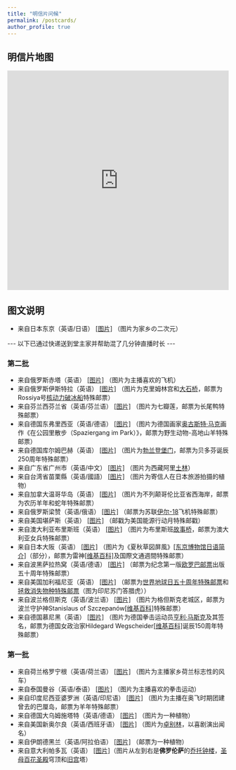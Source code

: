 ```yaml
---
title: "明信片问候"
permalink: /postcards/
author_profile: true
---
```


## 明信片地图

<iframe style="max-width: 100%" frameborder="no" border="0" marginwidth="0" marginheight="0" width="100%" height="500px" src="https://huolitangzhu.github.io/Postcards_Map/index.html"> </iframe>

## 图文说明

  * 来自日本东京（英语/日语） [[图片]](/images/postcards/Japan2.jpg) （图片为家乡の二次元）

--- 以下已通过快递送到堂主家并帮助混了几分钟直播时长 ---

### 第二批

  * 来自俄罗斯赤塔（英语） [[图片]](/images/postcards/Russia3.jpg) （图片为主播喜欢的飞机）
  * 来自俄罗斯伊斯特拉（英语） [[图片]](/images/postcards/Russia2.jpg) （图片为克里姆林宫和[大石桥](https://izi.travel/sv/4550-da-shi-qiao/zh)，邮票为Rossiya号[核动力破冰船](https://baike.baidu.com/item/%E6%A0%B8%E5%8A%A8%E5%8A%9B%E7%A0%B4%E5%86%B0%E8%88%B9/7704640)特殊邮票）
  * 来自芬兰西芬兰省（英语/芬兰语） [[图片]](/images/postcards/Finland.jpg) （图片为七瓣莲，邮票为长尾鸭特殊邮票）
  * 来自德国东弗里西亚（英语/德语） [[图片]](/images/postcards/Germany4.jpg) （图片为德国画家[奥古斯特·马克](https://baike.baidu.com/item/%E5%A5%A5%E5%8F%A4%E6%96%AF%E7%89%B9%C2%B7%E9%A9%AC%E5%85%8B/382206)画作《在公园里散步（Spaziergang im Park）》，邮票为野生动物-高地山羊特殊邮票）
  * 来自德国库尔姆巴赫（英语） [[图片]](/images/postcards/Germany3.jpg) （图片为[勃兰登堡门](https://baike.baidu.com/item/%E5%8B%83%E5%85%B0%E7%99%BB%E5%A0%A1%E9%97%A8/1513297)，邮票为贝多芬诞辰250周年特殊邮票）
  * 来自广东省广州市（英语/中文） [[图片]](/images/postcards/Guangzhou.jpg) （图片为西藏阿里[土林](https://baike.baidu.com/item/%E9%98%BF%E9%87%8C%E5%9C%9F%E6%9E%97/8989200)）
  * 来自台湾省苗栗縣（英语/國語） [[图片]](/images/postcards/Taiwan.jpg) （图片为寄信人在日本旅游拍摄的植物）
  * 来自加拿大温哥华岛（英语） [[图片]](/images/postcards/Canada.jpg) （图片为不列颠哥伦比亚省西海岸，邮票为农历羊年和蛇年特殊邮票）
  * 来自俄罗斯梁赞（英语/俄语） [[图片]](/images/postcards/Russia.jpg) （邮票为苏联[伊尔-18](https://baike.baidu.com/item/%E4%BC%8A%E5%B0%94-18%E5%AE%A2%E6%9C%BA/17616190)飞机特殊邮票）
  * 来自美国堪萨斯（英语） [[图片]](/images/postcards/USA3.jpg) （邮戳为美国能源行动月特殊邮戳）
  * 来自澳大利亚布里斯班（英语） [[图片]](/images/postcards/Australia.jpg) （图片为布里斯班[故事桥](https://baike.baidu.com/item/%E6%95%85%E4%BA%8B%E6%A1%A5/9865031)，邮票为澳大利亚女兵特殊邮票）
  * 来自日本大阪（英语） [[图片]](/images/postcards/Japan.jpg) （图片为《夏秋草図屏風》[[东京博物馆日语简介]](https://www.tnm.jp/modules/rblog/index.php/1/2013/09/15/%E5%A4%8F%E7%A7%8B%E8%8D%89%E5%9B%B3%E5%B1%8F%E9%A2%A8%E8%A6%8B%E3%81%A9%E3%81%93%E3%82%8D/)（部分），邮票为雷神[[维基百科]](https://zh.wikipedia.org/wiki/%E9%9B%B7%E7%A5%9E_(%E6%97%A5%E6%9C%AC))及国際文通週間特殊邮票）
  * 来自波黑萨拉热窝（英语/德语） [[图片]](/images/postcards/BiH.jpg) （邮票为纪念第一版[欧罗巴邮票](https://baike.baidu.com/item/%E6%AC%A7%E7%BD%97%E5%B7%B4%E9%82%AE%E7%A5%A8/1845701)出版五十周年特殊邮票）
  * 来自美国加利福尼亚（英语） [[图片]](/images/postcards/USA2.jpg) （邮票为[世界地球日五十周年特殊邮票](https://store.usps.com/store/product/buy-stamps/earth-day-stamps-S_682604)和[拯救消失物种特殊邮票](https://www.fws.gov/news/blog/index.cfm/2018/3/5/Tiger-Stamp-Spotlight-Establishing-a-Tiger-Recovery-Clinic-in-Indonesia)（图为印尼苏门答腊虎））
  * 来自波兰格但斯克（英语/波兰语） [[图片]](/images/postcards/Poland.jpg) （图片为格但斯克老城区，邮票为波兰守护神Stanislaus of Szczepanów[[维基百科]](https://en.wikipedia.org/wiki/Stanislaus_of_Szczepan%C3%B3w)特殊邮票）
  * 来自德国慕尼黑（英语） [[图片]](/images/postcards/Germany2.jpg) （图片为德国拳击运动员[亨利·马斯克](https://baike.baidu.com/item/%E4%BA%A8%E5%88%A9%C2%B7%E9%A9%AC%E6%96%AF%E5%85%8B/9095594)及其签名，邮票为德国女政治家Hildegard Wegscheider[[维基百科]](https://de.wikipedia.org/wiki/Hildegard_Wegscheider)诞辰150周年特殊邮票）

### 第一批

  * 来自荷兰格罗宁根（英语/荷兰语） [[图片]](/images/postcards/Holland.png) （图片为主播家乡荷兰标志性的风车）
  * 来自泰国曼谷（英语/泰语） [[图片]](/images/postcards/Thailand.png) （图片为主播喜欢的拳击运动）
  * 来自印度尼西亚婆罗洲（英语/印尼语） [[图片]](/images/postcards/Indonesia.png) （图片为主播在奥飞时期团建曾去的巴厘岛，邮票为羊年特殊邮票）
  * 来自德国大乌姆施塔特（英语/德语） [[图片]](/images/postcards/Germany.jpg) （图片为一种植物）
  * 来自美国新奥尔良（英语/西班牙语） [[图片]](/images/postcards/USA.jpg) （图片为[卓别林](https://baike.baidu.com/item/%E6%9F%A5%E7%90%86%C2%B7%E5%8D%93%E5%88%AB%E6%9E%97/269676)，以喜剧演出闻名）
  * 来自伊朗德黑兰（英语/阿拉伯语） [[图片]](/images/postcards/Iran.jpg) （邮票为一种植物）
  * 来自意大利帕多瓦（英语） [[图片]](/images/postcards/Italy.jpg)（图片从左到右是**佛罗伦萨**的[乔托钟楼](https://baike.baidu.com/item/%E4%BD%9B%E7%BD%97%E4%BC%A6%E8%90%A8%E4%B8%BB%E6%95%99%E5%A0%82%E7%9A%84%E4%B9%94%E6%89%98%E9%92%9F%E6%A5%BC/6193995)，[圣母百花圣殿](https://baike.baidu.com/item/%E8%8A%B1%E4%B9%8B%E5%9C%A3%E6%AF%8D%E5%A4%A7%E6%95%99%E5%A0%82/8723201)穹顶和[旧宫](https://www.virtualuffizi.com/zh/%E6%97%A7%E5%AE%AB.html)塔）
